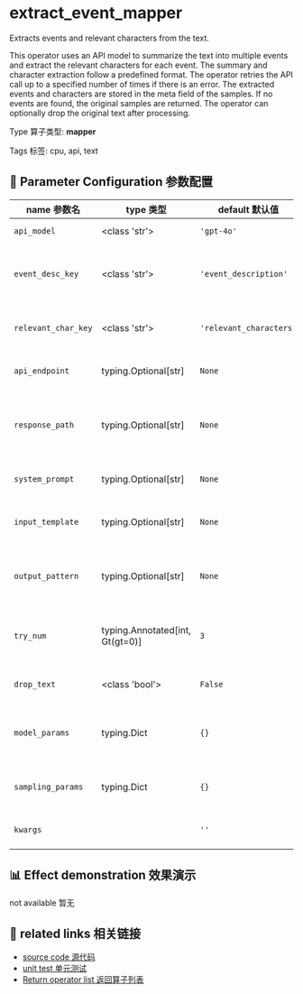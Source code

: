 # extract_event_mapper

Extracts events and relevant characters from the text.

This operator uses an API model to summarize the text into multiple events and extract
the relevant characters for each event. The summary and character extraction follow a
predefined format. The operator retries the API call up to a specified number of times
if there is an error. The extracted events and characters are stored in the meta field
of the samples. If no events are found, the original samples are returned. The operator
can optionally drop the original text after processing.

Type 算子类型: **mapper**

Tags 标签: cpu, api, text

## 🔧 Parameter Configuration 参数配置
| name 参数名 | type 类型 | default 默认值 | desc 说明 |
|--------|------|--------|------|
| `api_model` | <class 'str'> | `'gpt-4o'` | API model name. |
| `event_desc_key` | <class 'str'> | `'event_description'` | The key name to store the event descriptions |
| `relevant_char_key` | <class 'str'> | `'relevant_characters'` | The field name to store the relevant |
| `api_endpoint` | typing.Optional[str] | `None` | URL endpoint for the API. |
| `response_path` | typing.Optional[str] | `None` | Path to extract content from the API response. |
| `system_prompt` | typing.Optional[str] | `None` | System prompt for the task. |
| `input_template` | typing.Optional[str] | `None` | Template for building the model input. |
| `output_pattern` | typing.Optional[str] | `None` | Regular expression for parsing model output. |
| `try_num` | typing.Annotated[int, Gt(gt=0)] | `3` | The number of retry attempts when there is an API |
| `drop_text` | <class 'bool'> | `False` | If drop the text in the output. |
| `model_params` | typing.Dict | `{}` | Parameters for initializing the API model. |
| `sampling_params` | typing.Dict | `{}` | Extra parameters passed to the API call. |
| `kwargs` |  | `''` | Extra keyword arguments. |

## 📊 Effect demonstration 效果演示
not available 暂无

## 🔗 related links 相关链接
- [source code 源代码](../../../data_juicer/ops/mapper/extract_event_mapper.py)
- [unit test 单元测试](../../../tests/ops/mapper/test_extract_event_mapper.py)
- [Return operator list 返回算子列表](../../Operators.md)